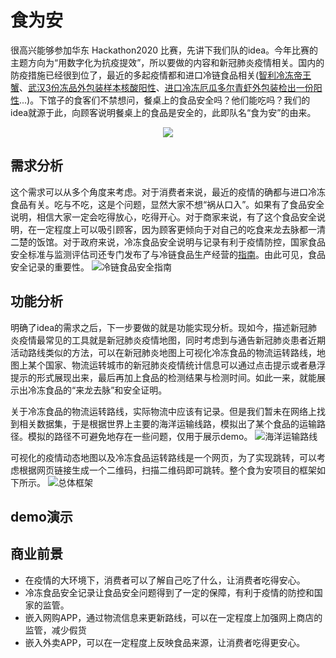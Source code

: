 # 食为安
很高兴能够参加华东 Hackathon2020 比赛，先讲下我们队的idea。今年比赛的主题方向为“用数字化为抗疫提效”，所以要做的内容和新冠肺炎疫情相关。国内的防疫措施已经很到位了，最近的多起疫情都和进口冷链食品相关([智利冷冻帝王蟹](http://www.xinhuanet.com/politics/2020-11/28/c_1126796918.htm)、[武汉3份冻品外包装样本核酸阳性](https://weibo.com/3349909324/JvZhV2dlo?type=comment#_rnd1606560320699)、[进口冷冻厄瓜多尔青虾外包装检出一份阳性](http://www.nbd.com.cn/articles/2020-11-25/1556650.html)...)。下馆子的食客们不禁想问，餐桌上的食品安全吗？他们能吃吗？我们的idea就源于此，向顾客说明餐桌上的食品是安全的，此即队名“食为安”的由来。
<div align=center><img src="https://s1.imagehub.cc/images/2020/11/28/safe_food_logo.png"/></div>

## 需求分析
这个需求可以从多个角度来考虑。对于消费者来说，最近的疫情的确都与进口冷冻食品有关。吃与不吃，这是个问题，显然大家不想“祸从口入”。如果有了食品安全说明，相信大家一定会吃得放心，吃得开心。对于商家来说，有了这个食品安全说明，在一定程度上可以吸引顾客，因为顾客更倾向于对自己的吃食来龙去脉都一清二楚的饭馆。对于政府来说，冷冻食品安全说明与记录有利于疫情防控，国家食品安全标准与监测评估司还专门发布了与冷链食品生产经营的[指南](http://www.nhc.gov.cn/sps/s7887k/202010/ff228979f1534c3abca56559f14ea115.shtml)。由此可见，食品安全记录的重要性。
![冷链食品安全指南](https://s1.imagehub.cc/images/2020/11/28/food_cold_guide.jpg)

## 功能分析
明确了idea的需求之后，下一步要做的就是功能实现分析。现如今，描述新冠肺炎疫情最常见的工具就是新冠肺炎疫情地图，同时考虑到与通告新冠肺炎患者近期活动路线类似的方法，可以在新冠肺炎地图上可视化冷冻食品的物流运转路线，地图上某个国家、物流运转城市的新冠肺炎疫情统计信息可以通过点击提示或者悬浮提示的形式展现出来，最后再加上食品的检测结果与检测时间。如此一来，就能展示出冷冻食品的“来龙去脉”和安全证明。

关于冷冻食品的物流运转路线，实际物流中应该有记录。但是我们暂未在网络上找到相关数据集，于是根据世界上主要的海洋运输线路，模拟出了某个食品的运输路径。模拟的路径不可避免地存在一些问题，仅用于展示demo。
![海洋运输路线](https://s1.imagehub.cc/images/2020/11/28/routes.png)

可视化的疫情动态地图以及冷冻食品运转路线是一个网页，为了实现跳转，可以考虑根据网页链接生成一个二维码，扫描二维码即可跳转。整个食为安项目的框架如下所示。
![总体框架](https://s1.imagehub.cc/images/2020/11/29/structure.png)

## demo演示


## 商业前景
* 在疫情的大环境下，消费者可以了解自己吃了什么，让消费者吃得安心。
* 冷冻食品安全记录让食品安全问题得到了一定的保障，有利于疫情的防控和国家的监管。
* 嵌入网购APP，通过物流信息来更新路线，可以在一定程度上加强网上商店的监管，减少假货
* 嵌入外卖APP，可以在一定程度上反映食品来源，让消费者吃得更安心。